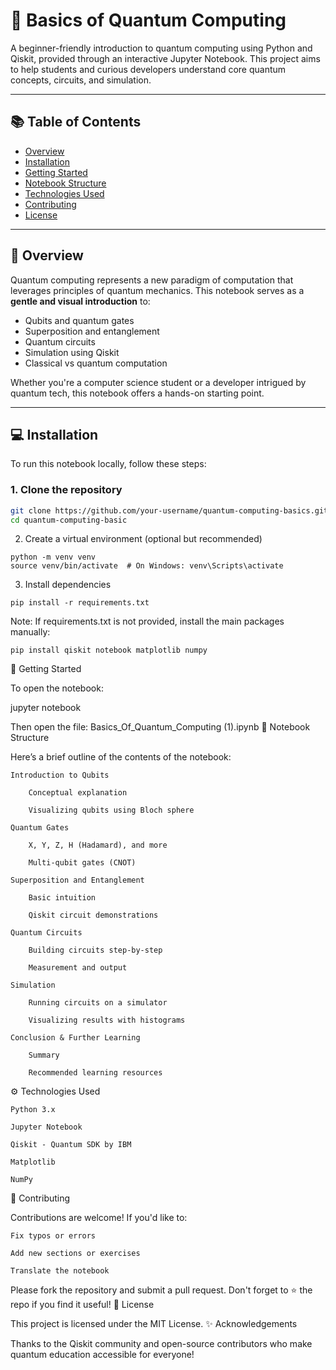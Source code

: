 # 🧠 Basics of Quantum Computing

A beginner-friendly introduction to quantum computing using Python and Qiskit, provided through an interactive Jupyter Notebook. This project aims to help students and curious developers understand core quantum concepts, circuits, and simulation.

---

## 📚 Table of Contents

- [Overview](#overview)
- [Installation](#installation)
- [Getting Started](#getting-started)
- [Notebook Structure](#notebook-structure)
- [Technologies Used](#technologies-used)
- [Contributing](#contributing)
- [License](#license)

---

## 🚀 Overview

Quantum computing represents a new paradigm of computation that leverages principles of quantum mechanics. This notebook serves as a **gentle and visual introduction** to:

- Qubits and quantum gates
- Superposition and entanglement
- Quantum circuits
- Simulation using Qiskit
- Classical vs quantum computation

Whether you're a computer science student or a developer intrigued by quantum tech, this notebook offers a hands-on starting point.

---

## 💻 Installation

To run this notebook locally, follow these steps:

### 1. Clone the repository

```bash
git clone https://github.com/your-username/quantum-computing-basics.git
cd quantum-computing-basic
```
2. Create a virtual environment (optional but recommended)
```
python -m venv venv
source venv/bin/activate  # On Windows: venv\Scripts\activate
```
3. Install dependencies
```
pip install -r requirements.txt
```
Note: If requirements.txt is not provided, install the main packages manually:
```
pip install qiskit notebook matplotlib numpy
```
📂 Getting Started

To open the notebook:

jupyter notebook

Then open the file: Basics_Of_Quantum_Computing (1).ipynb
🧾 Notebook Structure

Here’s a brief outline of the contents of the notebook:

    Introduction to Qubits

        Conceptual explanation

        Visualizing qubits using Bloch sphere

    Quantum Gates

        X, Y, Z, H (Hadamard), and more

        Multi-qubit gates (CNOT)

    Superposition and Entanglement

        Basic intuition

        Qiskit circuit demonstrations

    Quantum Circuits

        Building circuits step-by-step

        Measurement and output

    Simulation

        Running circuits on a simulator

        Visualizing results with histograms

    Conclusion & Further Learning

        Summary

        Recommended learning resources

⚙️ Technologies Used

    Python 3.x

    Jupyter Notebook

    Qiskit - Quantum SDK by IBM

    Matplotlib

    NumPy

🤝 Contributing

Contributions are welcome! If you'd like to:

    Fix typos or errors

    Add new sections or exercises

    Translate the notebook

Please fork the repository and submit a pull request. Don't forget to ⭐️ the repo if you find it useful!
📄 License

This project is licensed under the MIT License.
✨ Acknowledgements

Thanks to the Qiskit community and open-source contributors who make quantum education accessible for everyone!



